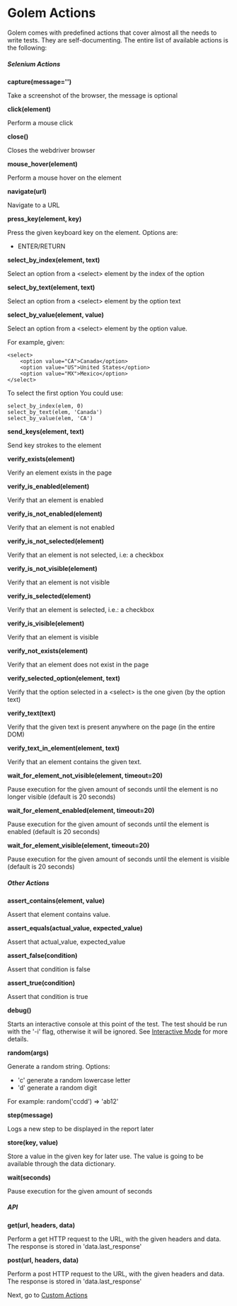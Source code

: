 Golem Actions
==================================================

Golem comes with predefined actions that cover almost all the needs to write tests. They are self-documenting. The entire list of available actions is the following:

##### Selenium Actions

**capture(message='')**

Take a screenshot of the browser, the message is optional


**click(element)**

Perform a mouse click


**close()**

Closes the webdriver browser


**mouse_hover(element)**

Perform a mouse hover on the element


**navigate(url)**

Navigate to a URL


**press_key(element, key)**

Press the given keyboard key on the element. Options are:

* ENTER/RETURN


**select_by_index(element, text)**

Select an option from a \<select\> element by the index of the option


**select_by_text(element, text)**

Select an option from a \<select\> element by the option text


**select_by_value(element, value)**

Select an option from a \<select\> element by the option value. 

For example, given:

```
<select>
    <option value="CA">Canada</option>
    <option value="US">United States</option>
    <option value="MX">Mexico</option>
</select>
```

To select the first option You could use:

```
select_by_index(elem, 0)
select_by_text(elem, 'Canada')
select_by_value(elem, 'CA')
```


**send_keys(element, text)**

Send key strokes to the element


**verify_exists(element)**

Verify an element exists in the page


**verify_is_enabled(element)**

Verify that an element is enabled


**verify_is_not_enabled(element)**

Verify that an element is not enabled


**verify_is_not_selected(element)**

Verify that an element is not selected, i.e: a checkbox


**verify_is_not_visible(element)**

Verify that an element is not visible


**verify_is_selected(element)**

Verify that an element is selected, i.e.: a checkbox


**verify_is_visible(element)**

Verify that an element is visible


**verify_not_exists(element)**

Verify that an element does not exist in the page


**verify_selected_option(element, text)**

Verify that the option selected in a \<select\> is the one given (by the option text)


**verify_text(text)**

Verify that the given text is present anywhere on the page (in the entire DOM)


**verify_text_in_element(element, text)**

Verify that an element contains the given text.


**wait_for_element_not_visible(element, timeout=20)**

Pause execution for the given amount of seconds until the element is no longer visible (default is 20 seconds)


**wait_for_element_enabled(element, timeout=20)**

Pause execution for the given amount of seconds until the element is enabled (default is 20 seconds)


**wait_for_element_visible(element, timeout=20)**

Pause execution for the given amount of seconds until the element is visible (default is 20 seconds)


##### Other Actions


**assert_contains(element, value)**

Assert that element contains value.


**assert_equals(actual_value, expected_value)**

Assert that actual_value, expected_value


**assert_false(condition)**

Assert that condition is false


**assert_true(condition)**

Assert that condition is true


**debug()**

Starts an interactive console at this point of the test. The test should be run with the '-i' flag, otherwise it will be ignored. See [Interactive Mode](Interactive-mode.html) for more details.


**random(args)**

Generate a random string. Options:

* 'c' generate a random lowercase letter
* 'd' generate a random digit

For example: random('ccdd') => 'ab12'


**step(message)**

Logs a new step to be displayed in the report later


**store(key, value)**

Store a value in the given key for later use. The value is going to be available through the data dictionary.


**wait(seconds)**

Pause execution for the given amount of seconds


##### API

**get(url, headers, data)**

Perform a get HTTP request to the URL, with the given headers and data. The response is stored in 'data.last_response'


**post(url, headers, data)**

Perform a post HTTP request to the URL, with the given headers and data. The response is stored in 'data.last_response'


Next, go to [Custom Actions](custom-actions.html)